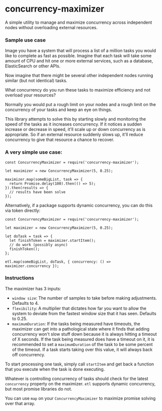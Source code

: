 # concurrency-maximizer

A simple utility to manage and maximize concurrency across independent nodes without overloading external resources.

### Sample use case

Image you have a system that will process a list of a million tasks you would like to complete as fast as possible.  Imagine that each task will take some amount of CPU and hit one or more external services, such as a database, ElasticSearch or other APIs.

Now imagine that there might be several other independent nodes running similar (but not identical) tasks.

What concurrency do you run these tasks to maximize efficiency and not overload your resources?

Normally you would put a rough limit on your nodes and a rough limit on the concurrency of your tasks and keep an eye on things.  

This library attempts to solve this by starting slowly and monitoring the speed of the tasks as it increases concurrency.  If it notices a sudden increase or decrease in speed, it'll scale up or down concurrency as is appropriate.  So if an external resource suddenly slows up, it'll reduce concurrency to give that resource a chance to recover.


### A very simple use case:

```
const ConcurrencyMaximizer = require('concurrency-maximizer');

let maximizer = new ConcurrencyMaximizer(5, 0.25);

maximizer.map(someBigList, task => {
  return Promise.delay(100).then(() => 5);
}).then(results => {
  // results have been solve
});
```

Alternatively, if a package supports dynamic concurrency, you can do this via token directly:

```
const ConcurrencyMaximizer = require('concurrency-maximizer');

let maximizer = new ConcurrencyMaximizer(5, 0.25);

let doTask = task => {
  let finishToken = maximizer.startItem();
  // do work (possibly async)
  finishToken();
};

etl.map(someBigList, doTask, { concurrency: () => maximizer.concurrency });
```

### Instructions

The maximizer has 3 inputs:
* `window size`: The number of samples to take before making adjustments.  Defaults to 4.
* `flexibility`: A multiplier that dictates how far you want to allow the system to deviate from the fastest window size that it has seen.  Defaults to 0.25.
* `maximumDuration`: If the tasks being measured have timeouts, the maximizer can get into a pathological state where it finds that adding concurrency won't slow stuff down because it is always hitting a timeout of X seconds.  If the task being measured does have a timeout on it, it is recommended to set a `maximumDuration` of the task to be some percent of the timeout.  If a task starts taking over this value, it will always back off concurrency.  

To start processing one task, simply call `startItem` and get back a function that you execute when the task is done executing.  

Whatever is controlling concurrency of tasks should check for the latest `concurrency` property on the maximizer.  `etl` supports dynamic concurrency, but most promise libraries do not.

You can use `map` on your `ConcurrencyMaximizer` to maximize promise solving over that array.

